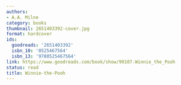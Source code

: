 ```yaml
---
authors:
- A.A. Milne
category: books
thumbnail: 2651403392-cover.jpg
format: hardcover
ids:
  goodreads: '2651403392'
  isbn_10: '0525467564'
  isbn_13: '9780525467564'
link: https://www.goodreads.com/book/show/99107.Winnie_the_Pooh
status: read
title: Winnie-the-Pooh
---
```

